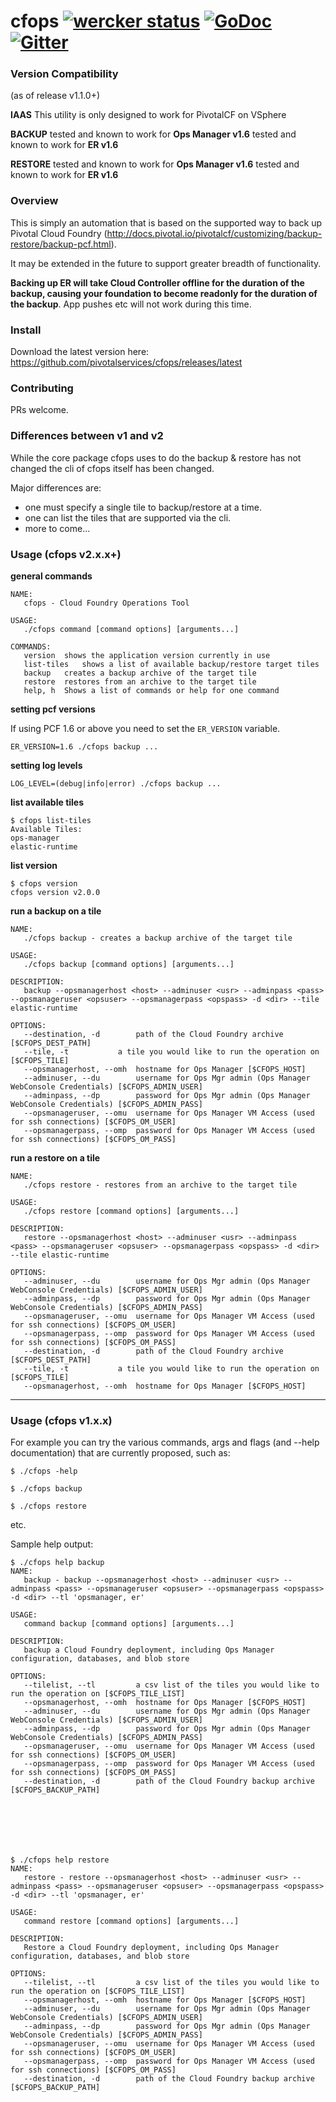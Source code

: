 cfops [![wercker status](https://app.wercker.com/status/d0a50d426b77a9f73da0fe4f383ad624/s/master "wercker status")](https://app.wercker.com/project/bykey/d0a50d426b77a9f73da0fe4f383ad624) [![GoDoc](http://godoc.org/github.com/pivotalservices/cfops?status.png)](http://godoc.org/github.com/pivotalservices/cfops) [![Gitter](https://badges.gitter.im/pivotalservices/cfops.svg)](https://gitter.im/pivotalservices/cfops?utm_source=badge&utm_medium=badge&utm_campaign=pr-badge)
======

### Version Compatibility

(as of release v1.1.0+)

**IAAS**
This utility is only designed to work for PivotalCF on VSphere

**BACKUP**
tested and known to work for **Ops Manager v1.6**
tested and known to work for **ER v1.6**

**RESTORE**
tested and known to work for **Ops Manager v1.6**
tested and known to work for **ER v1.6**


### Overview

This is simply an automation that is based on the supported way to back up Pivotal Cloud Foundry (http://docs.pivotal.io/pivotalcf/customizing/backup-restore/backup-pcf.html).

It may be extended in the future to support greater breadth of functionality.

**Backing up ER will take Cloud Controller offline for the duration of the backup, causing your foundation to become readonly for the duration of the backup**. App pushes etc will not work during this time.

### Install

Download the latest version here:
https://github.com/pivotalservices/cfops/releases/latest

### Contributing

PRs welcome.


### Differences between v1 and v2

While the core package cfops uses to do the backup & restore has not changed
the cli of cfops itself has been changed.

Major differences are:
- one must specify a single tile to backup/restore at a time.
- one can list the tiles that are supported via the cli.
- more to come...


### Usage (cfops v2.x.x+)

**general commands**

```
NAME:
   cfops - Cloud Foundry Operations Tool

USAGE:
   ./cfops command [command options] [arguments...]

COMMANDS:
   version	shows the application version currently in use
   list-tiles	shows a list of available backup/restore target tiles
   backup	creates a backup archive of the target tile
   restore	restores from an archive to the target tile
   help, h	Shows a list of commands or help for one command
```

**setting pcf versions**

If using PCF 1.6 or above you need to set the `ER_VERSION` variable.

```
ER_VERSION=1.6 ./cfops backup ...
```

**setting log levels**

```
LOG_LEVEL=(debug|info|error) ./cfops backup ...
```

**list available tiles**

```
$ cfops list-tiles
Available Tiles:
ops-manager
elastic-runtime
```

**list version**

```
$ cfops version
cfops version v2.0.0
```

**run a backup on a tile**

```
NAME:
   ./cfops backup - creates a backup archive of the target tile

USAGE:
   ./cfops backup [command options] [arguments...]

DESCRIPTION:
   backup --opsmanagerhost <host> --adminuser <usr> --adminpass <pass> --opsmanageruser <opsuser> --opsmanagerpass <opspass> -d <dir> --tile elastic-runtime

OPTIONS:
   --destination, -d 		path of the Cloud Foundry archive [$CFOPS_DEST_PATH]
   --tile, -t 			a tile you would like to run the operation on [$CFOPS_TILE]
   --opsmanagerhost, --omh 	hostname for Ops Manager [$CFOPS_HOST]
   --adminuser, --du 		username for Ops Mgr admin (Ops Manager WebConsole Credentials) [$CFOPS_ADMIN_USER]
   --adminpass, --dp 		password for Ops Mgr admin (Ops Manager WebConsole Credentials) [$CFOPS_ADMIN_PASS]
   --opsmanageruser, --omu 	username for Ops Manager VM Access (used for ssh connections) [$CFOPS_OM_USER]
   --opsmanagerpass, --omp 	password for Ops Manager VM Access (used for ssh connections) [$CFOPS_OM_PASS]
```


**run a restore on a tile**

```
NAME:
   ./cfops restore - restores from an archive to the target tile

USAGE:
   ./cfops restore [command options] [arguments...]

DESCRIPTION:
   restore --opsmanagerhost <host> --adminuser <usr> --adminpass <pass> --opsmanageruser <opsuser> --opsmanagerpass <opspass> -d <dir> --tile elastic-runtime

OPTIONS:
   --adminuser, --du 		username for Ops Mgr admin (Ops Manager WebConsole Credentials) [$CFOPS_ADMIN_USER]
   --adminpass, --dp 		password for Ops Mgr admin (Ops Manager WebConsole Credentials) [$CFOPS_ADMIN_PASS]
   --opsmanageruser, --omu 	username for Ops Manager VM Access (used for ssh connections) [$CFOPS_OM_USER]
   --opsmanagerpass, --omp 	password for Ops Manager VM Access (used for ssh connections) [$CFOPS_OM_PASS]
   --destination, -d 		path of the Cloud Foundry archive [$CFOPS_DEST_PATH]
   --tile, -t 			a tile you would like to run the operation on [$CFOPS_TILE]
   --opsmanagerhost, --omh 	hostname for Ops Manager [$CFOPS_HOST]
```





---



### Usage (cfops v1.x.x)

For example you can try the various commands, args and flags (and --help documentation) that are currently proposed, such as:

    $ ./cfops -help

    $ ./cfops backup

    $ ./cfops restore

etc.


Sample help output:
```
$ ./cfops help backup
NAME:
   backup - backup --opsmanagerhost <host> --adminuser <usr> --adminpass <pass> --opsmanageruser <opsuser> --opsmanagerpass <opspass> -d <dir> --tl 'opsmanager, er'

USAGE:
   command backup [command options] [arguments...]

DESCRIPTION:
   backup a Cloud Foundry deployment, including Ops Manager configuration, databases, and blob store

OPTIONS:
   --tilelist, --tl 		a csv list of the tiles you would like to run the operation on [$CFOPS_TILE_LIST]
   --opsmanagerhost, --omh 	hostname for Ops Manager [$CFOPS_HOST]
   --adminuser, --du 		username for Ops Mgr admin (Ops Manager WebConsole Credentials) [$CFOPS_ADMIN_USER]
   --adminpass, --dp 		password for Ops Mgr admin (Ops Manager WebConsole Credentials) [$CFOPS_ADMIN_PASS]
   --opsmanageruser, --omu 	username for Ops Manager VM Access (used for ssh connections) [$CFOPS_OM_USER]
   --opsmanagerpass, --omp 	password for Ops Manager VM Access (used for ssh connections) [$CFOPS_OM_PASS]
   --destination, -d 		path of the Cloud Foundry backup archive [$CFOPS_BACKUP_PATH]







$ ./cfops help restore
NAME:
   restore - restore --opsmanagerhost <host> --adminuser <usr> --adminpass <pass> --opsmanageruser <opsuser> --opsmanagerpass <opspass> -d <dir> --tl 'opsmanager, er'

USAGE:
   command restore [command options] [arguments...]

DESCRIPTION:
   Restore a Cloud Foundry deployment, including Ops Manager configuration, databases, and blob store

OPTIONS:
   --tilelist, --tl 		a csv list of the tiles you would like to run the operation on [$CFOPS_TILE_LIST]
   --opsmanagerhost, --omh 	hostname for Ops Manager [$CFOPS_HOST]
   --adminuser, --du 		username for Ops Mgr admin (Ops Manager WebConsole Credentials) [$CFOPS_ADMIN_USER]
   --adminpass, --dp 		password for Ops Mgr admin (Ops Manager WebConsole Credentials) [$CFOPS_ADMIN_PASS]
   --opsmanageruser, --omu 	username for Ops Manager VM Access (used for ssh connections) [$CFOPS_OM_USER]
   --opsmanagerpass, --omp 	password for Ops Manager VM Access (used for ssh connections) [$CFOPS_OM_PASS]
   --destination, -d 		path of the Cloud Foundry backup archive [$CFOPS_BACKUP_PATH]

```
